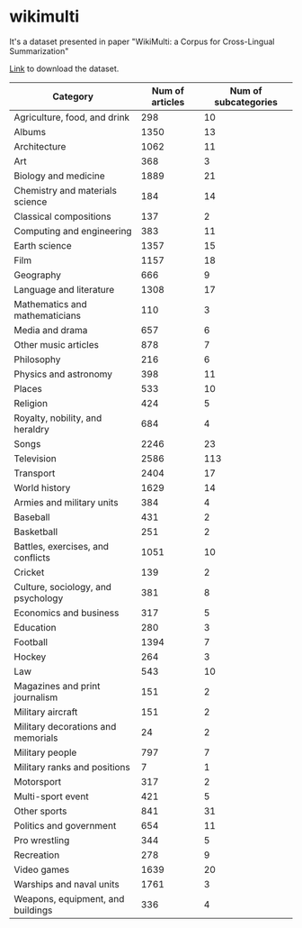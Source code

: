 # wikimulti

It's a dataset presented in paper "WikiMulti: a Corpus for Cross-Lingual Summarization" 



[Link](https://disk.yandex.ru/d/lAvfpr1VDEDmmw) to download the dataset.
<!-- [Link](https://drive.google.com/uc?id=1XImihELCfFKG0c0Pyvlg8EwyEnzj2QmJ) to download the dataset. -->


| **Category**                       | **Num of articles** | **Num of subcategories** |
|------------------------------------|---------------------|--------------------------|
| Agriculture, food, and drink       | 298                 | 10                       |
| Albums                             | 1350                | 13                       |
| Architecture                       | 1062                | 11                       |
| Art                                | 368                 | 3                        |
| Biology and medicine               | 1889                | 21                       |
| Chemistry and materials science    | 184                 | 14                       |
| Classical compositions             | 137                 | 2                        |
| Computing and engineering          | 383                 | 11                       |
| Earth science                      | 1357                | 15                       |
| Film                               | 1157                | 18                       |
| Geography                          | 666                 | 9                        |
| Language and literature            | 1308                | 17                       |
| Mathematics and mathematicians     | 110                 | 3                        |
| Media and drama                    | 657                 | 6                        |
| Other music articles               | 878                 | 7                        |
| Philosophy                         | 216                 | 6                        |
| Physics and astronomy              | 398                 | 11                       |
| Places                             | 533                 | 10                       |
| Religion                           | 424                 | 5                        |
| Royalty, nobility, and heraldry    | 684                 | 4                        |
| Songs                              | 2246                | 23                       |
| Television                         | 2586                | 113                      |
| Transport                          | 2404                | 17                       |
| World history                      | 1629                | 14                       |
| Armies and military units          | 384                 | 4                        |
| Baseball                           | 431                 | 2                        |
| Basketball                         | 251                 | 2                        |
| Battles, exercises, and conflicts  | 1051                | 10                       |
| Cricket                            | 139                 | 2                        |
| Culture, sociology, and psychology | 381                 | 8                        |
| Economics and business             | 317                 | 5                        |
| Education                          | 280                 | 3                        |
| Football                           | 1394                | 7                        |
| Hockey                             | 264                 | 3                        |
| Law                                | 543                 | 10                       |
| Magazines and print journalism     | 151                 | 2                        |
| Military aircraft                  | 151                 | 2                        |
| Military decorations and memorials | 24                  | 2                        |
| Military people                    | 797                 | 7                        |
| Military ranks and positions       | 7                   | 1                        |
| Motorsport                         | 317                 | 2                        |
| Multi-sport event                  | 421                 | 5                        |
| Other sports                       | 841                 | 31                       |
| Politics and government            | 654                 | 11                       |
| Pro wrestling                      | 344                 | 5                        |
| Recreation                         | 278                 | 9                        |
| Video games                        | 1639                | 20                       |
| Warships and naval units           | 1761                | 3                        |
| Weapons, equipment, and buildings  | 336                 | 4                        |
